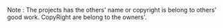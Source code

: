 Note : The projects has the others' name or copyright is belong to others' good work. CopyRight are belong to the owners'.

